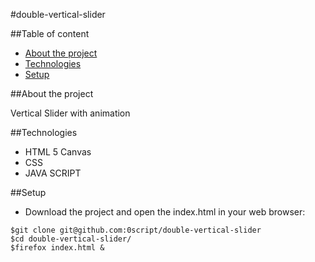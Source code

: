 #double-vertical-slider

##Table of content
* [About the project](#about-the-project)
* [Technologies](#technologies)
* [Setup](#setup)

##About the project

Vertical Slider with animation

##Technologies

* HTML 5 Canvas
* CSS
* JAVA SCRIPT

##Setup

* Download the project and open the index.html in your web browser:

```shell
$git clone git@github.com:0script/double-vertical-slider
$cd double-vertical-slider/
$firefox index.html &
```
